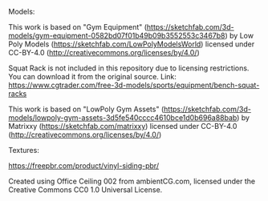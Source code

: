 
Models:

This work is based on "Gym Equipment" (https://sketchfab.com/3d-models/gym-equipment-0582bd07f01b49b09b3552553c3467b8) by Low Poly Models (https://sketchfab.com/LowPolyModelsWorld) licensed under CC-BY-4.0 (http://creativecommons.org/licenses/by/4.0/)

Squat Rack is not included in this repository due to licensing restrictions. You can download it from the original source. 
Link: https://www.cgtrader.com/free-3d-models/sports/equipment/bench-squat-racks

This work is based on "LowPoly Gym Assets" (https://sketchfab.com/3d-models/lowpoly-gym-assets-3d5fe540cccc4610bce1d0b696a88bab) by Matrixxy (https://sketchfab.com/matrixxy) licensed under CC-BY-4.0 (http://creativecommons.org/licenses/by/4.0/)

Textures:

https://freepbr.com/product/vinyl-siding-pbr/

Created using Office Ceiling 002 from ambientCG.com,
licensed under the Creative Commons CC0 1.0 Universal License.
